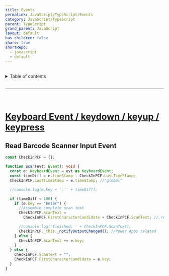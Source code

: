 ```yaml
---
title: Events
permalink: JavaScript/TypeScript/Events
category: JavaScript/TypeScript
parent: TypeScript
grand_parent: JavaScript
layout: default
has_children: false
share: true
shortRepo:
  - javascript
  - default
---
```


<br/>

<details markdown="block">                
<summary>                
Table of contents                
</summary>                
{: .text-delta }                
1. TOC                
{:toc}                
</details>

<br/>

---

<br/>

# [Keyboard Event / keydown / keyup / keypress](https://developer.mozilla.org/en-US/docs/Web/API/KeyboardEvent#events)

## Read Barcode Scanner Input Event

```typescript
const CheckInPCF = {};

function Scan(evt: Event): void {
  const e: KeyboardEvent = evt as KeyboardEvent;
  const timeDiff = e.timeStamp - CheckInPCF.LastTimeStamp;
  CheckInPCF.LastTimeStamp = e.timeStamp; //"global"

  //console.log(e.key + ': ' + timeDiff);

  if (timeDiff < 100) {
    if (e.key == "Enter") {
      //Assemble complete scan text
      CheckInPCF.ScanText =
        CheckInPCF.FirstCharacterCandidate + CheckInPCF.ScanText; //.replace('\u000D','');

      //console.log('finished: ' + CheckInPCF.ScanText);
      CheckInPCF._this._notifyOutputChanged(); //Power Apps related
    } else {
      CheckInPCF.ScanText += e.key;
    }
  } else {
    CheckInPCF.ScanText = "";
    CheckInPCF.FirstCharacterCandidate = e.key;
  }
}
```
